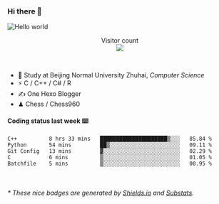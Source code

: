 ### Hi there 👋


<img src="https://raw.githubusercontent.com/sagar-viradiya/sagar-viradiya/master/resources/banner.png" alt="Hello world">
<p align="center"> 
  Visitor count<br/>
  <img src="https://profile-counter.glitch.me/youszoe/count.svg" />
</p>

<br/>


- 🍻  Study at Beijing Normal University Zhuhai, _Computer Science_
- ⚡  C / C++ / C# / R
- ✍️  One Hexo Blogger
- ♟  Chess / Chess960 


#### Coding status last week ⌨️

<!--START_SECTION:waka-->
```text
C++          8 hrs 33 mins   █████████████████████▒░░░   85.84 % 
Python       54 mins         ██▒░░░░░░░░░░░░░░░░░░░░░░   09.11 % 
Git Config   13 mins         ▓░░░░░░░░░░░░░░░░░░░░░░░░   02.29 % 
C            6 mins          ▒░░░░░░░░░░░░░░░░░░░░░░░░   01.05 % 
Batchfile    5 mins          ▒░░░░░░░░░░░░░░░░░░░░░░░░   00.95 % 
```
<!--END_SECTION:waka-->

<br/>

<center><img src="http://ghchart.rshah.org/409ba5/yousazoe" alt="" /></center>


<h6>* These nice badges are generated by <a href="https://shields.io/">Shields.io</a> and <a href="https://github.com/spencerwooo/Substats">Substats</a>.</h6>
